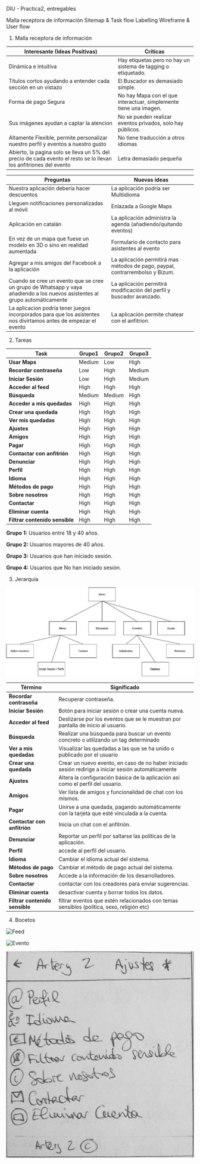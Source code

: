 DIU - Practica2, entregables

Malla receptora de información 
Sitemap & Task flow 
Labelling 
Wireframe & User flow 

1. Malla receptora de información

**Interesante (Ideas Positivas)** | **Críticas**
| ------------- | -------
  Dinámica e intuitiva |  Hay etiquetas pero no hay un sistema de tagging o etiquetado.
  Títulos cortos ayudando a entender cada sección en un vistazo | El Buscador es demasiado simple.
  Forma de pago Segura |  No hay Mapa con el que interactuar, simplemente tiene una imagen.
   Sus imágenes ayudan a captar la atencion |  No se pueden realizar eventos privados, solo hay públicos.  
  Altamente Flexible, permite personalizar nuestro perfil y eventos a nuestro gusto | No tiene traducción a otros idiomas
   Abierto, la pagina solo se lleva un 5% del precio de cada evento el resto se lo llevan los anfitriones del evento |   Letra demasiado pequeña    
   
   
  **Preguntas** | **Nuevas ideas**
| ------------- | -------
  Nuestra aplicación debería hacer descuentos |  La aplicación podría ser Multiidioma
  Lleguen notificaciones personalizadas al móvil |  Enlazada a  Google Maps
  Aplicación en catalán |  La aplicación administra la agenda (añadiendo/quitando eventos)
  En vez de un mapa que fuese un modelo en 3D o sino en realidad aumentada |  Formulario de contacto para asistentes al evento
  Agregar a mis amigos del Facebook a la aplicación  | La aplicación permitirá mas métodos de pago, paypal, contrarrembolso y Bizum.
   Cuando se cree un evento que se cree un grupo de Whatsapp y vaya añadiendo a los nuevos asistentes al grupo automáticamente | La aplicación permitirá modificación del perfil y buscador avanzado.
  La aplicacion podría tener juegos incorporados para que los asistentes nos divirtamos antes de empezar el evento | La aplicación permite chatear con el anfitrion.

  
2. Tareas

  **Task** | **Grupo1**  | **Grupo2** | **Grupo3**
  | ------------- | ------- | ------- | ------- 
  **Usar Maps**           | Medium  | Low    | High
  **Recordar contraseña** | Low     | High   | Medium 
  **Iniciar Sesión** | Low     | High   | Medium
  **Acceder al feed** | High     | High   | High
  **Búsqueda**   | Medium  | Medium | High
  **Acceder a mis quedadas** | High     | High   | High
  **Crear una quedada** | High     | High   | High
  **Ver mis quedadas** | High     | High   | High
  **Ajustes** | High     | High   | High
  **Amigos** | High     | High   | High
  **Pagar** | High     | High   | High
  **Contactar con anfitrión** | High     | High   | High
  **Denunciar** | High     | High   | High
  **Perfil** | High     | High   | High
  **Idioma** | High     | High   | High
  **Métodos de pago** | High     | High   | High
  **Sobre nosotros** | High     | High   | High
  **Contactar** | High     | High   | High
  **Eliminar cuenta** | High     | High   | High
  **Filtrar contenido sensible** | High     | High   | High




  **Grupo 1:** Usuarios entre 18 y 40 años.
  
  **Grupo 2:** Usuarios mayores de 40 años.
  
  **Grupo 3:** Usuarios que han iniciado sesión.
  
  **Grupo 4:** Usuarios que No han iniciado sesión.


  
3. Jerarquía

![Jerarquia](../img/jerarquia.jpg)

**Término** | **Significado**     
| ------------- | -------
  **Recordar contraseña** |  Recuperar contraseña.
  **Iniciar Sesión** | Botón para iniciar sesión o crear una cuenta nueva.
  **Acceder al feed** | Deslizarse por los eventos que se le muestran por pantalla de inicio al usuario. 
  **Búsqueda**   | Realizar una búsqueda para buscar un evento concreto o utilizando un tag determinado
  **Ver a mis quedadas** | Visualizar las quedadas a las que se ha unido o publicado por el usuario
  **Crear una quedada** | Crear un nuevo evento, en caso de no haber iniciado sesión redirige a iniciar sesión automáticamente
  **Ajustes** | Altera la configuración básica de la aplicación así como el perfil del usuario.
  **Amigos** | Ver lista de amigos y funcionalidad de chat con los mismos.
  **Pagar** | Unirse a una quedada, pagando automáticamente con la tarjeta que esté vinculada a la cuenta.
  **Contactar con anfitrión** | Inicia un chat con el anfitrión.
  **Denunciar** | Reportar un perfil por saltarse las políticas de la aplicación.
  **Perfil** | accede al perfil del usuario.
  **Idioma** | Cambiar el idioma actual del sistema.
  **Métodos de pago** | Cambiar el método de pago actual del sistema.
  **Sobre nosotros** | Accede a la información de los desarrolladores.
  **Contactar** | contactar con los creadores para enviar sugerencias.
  **Eliminar cuenta** | desactivar cuenta y borrar todos los datos.
  **Filtrar contenido sensible** | filtrar eventos que estén relacionados con temas sensibles (politica, sexo, religión etc)
  
4. Bocetos




![Feed](../img/boceto1n.jpg)

![Evento](../img/boceto2n.jpg)

![Ajustes](../img/boceto3.jpg)


